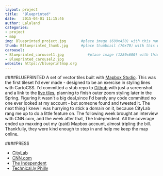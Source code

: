 ```yaml
---
layout: project
title:  "Blueprinted"
date:   2015-04-01 11:15:46
author: Lalaland
categories:
- project 
- map
img: Blueprinted_project.jpg       #place image (600x450) with this name in /assets/img/project/
thumb: Bllueprinted_thumb.jpg      #place thumbnail (70x70) with this name in /assets/img/project/thumbs/
carousel:
- Blueprinted_carousel1.jpg           #place image (1280x600) with this name in /assets/img/project/carousel/
- Blueprinted_carousel2.jpg
website: https://blueprintmap.org  
---
```

####BLUEPRINTED
A set of vector tiles built with [Mapbox Studio](https://mapbox.com). This was the first tileset I'd ever made - designed to be an exercise in styling lines with CartoCSS. I'd committed a stub repo to [Github](https://github.com/laurenancona/blueprinted) with just a screenshot and a link to the [live tiles](https://blueprintmap.org), planning to finish outer zoom styling later in the Spring. Figuring it wasn't a big deal,since I'd barely any code committed no one ever looked at my account - but someone found and tweeted it. The next thing I knew I was hurrying to stick a domain on it, because CityLab rang me up to do a little feature on. The following week brought an interview with CNN.com, and the week after that, The Independent. All the coverage ended up maxxing out my (paid) Mapbox account, almost tripling the bill. Thankfully, they were kind enough to step in and help me keep the map online.

####PRESS
 - [CityLab]()
 - [CNN.com]()
 - [The Independent]()
 - [Technical.ly Philly]()
